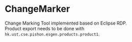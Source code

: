 # ChangeMarker
Change Marking Tool implemented based on Eclipse RDP.   
Product export needs to be done with `hk.ust.cse.pishon.esgen.products.product1`.
